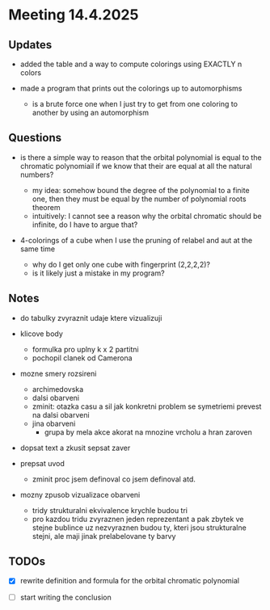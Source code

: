 # Meeting 14.4.2025

## Updates

- added the table and a way to compute colorings using EXACTLY n colors

- made a program that prints out the colorings up to automorphisms
  - is a brute force one when I just try to get from one coloring to another by using an automorphism

## Questions

- is there a simple way to reason that the orbital polynomial is equal to the chromatic polynomiail if we know that their are equal at all the natural numbers? 
  - my idea: somehow bound the degree of the polynomial to a finite one, then they must be equal by the number of polynomial roots theorem
  - intuitively: I cannot see a reason why the orbital chromatic should be infinite, do I have to argue that?

- 4-colorings of a cube when I use the pruning of relabel and aut at the same time
  - why do I get only one cube with fingerprint (2,2,2,2)?
  - is it likely just a mistake in my program?

## Notes

- do tabulky zvyraznit udaje ktere vizualizuji

- klicove body
  - formulka pro uplny k x 2 partitni
  - pochopil clanek od Camerona

- mozne smery rozsireni
  - archimedovska
  - dalsi obarveni
  - zminit: otazka casu a sil jak konkretni problem se symetriemi prevest na dalsi obarveni
  - jina obarveni
    - grupa by mela akce akorat na mnozine vrcholu a hran zaroven

- dopsat text a zkusit sepsat zaver

- prepsat uvod
  - zminit proc jsem definoval co jsem definoval atd.

- mozny zpusob vizualizace obarveni
  - tridy strukturalni ekvivalence krychle budou tri
  - pro kazdou tridu zvyraznen jeden reprezentant a pak zbytek ve stejne bublince uz nezvyraznen budou ty, kteri jsou strukturalne stejni, ale maji jinak prelabelovane ty barvy

## TODOs

- [x] rewrite definition and formula for the orbital chromatic polynomial

- [ ] start writing the conclusion